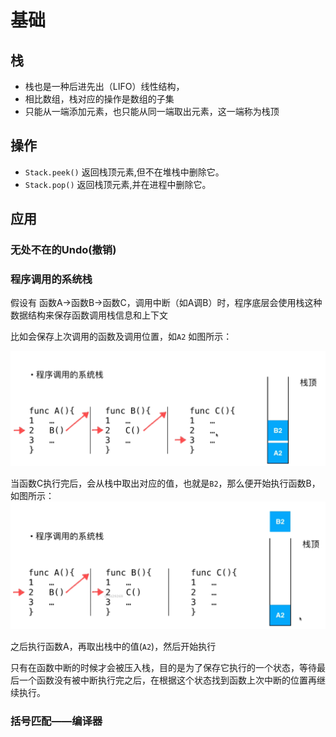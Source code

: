 <!--
 * @Author: duanhaobin
 * @Date: 2021-03-23 16:13:02
 * @LastEditTime: 2021-03-23 18:55:00
-->
# 基础
## 栈
- 栈也是一种后进先出（LIFO）线性结构，
- 相比数组，栈对应的操作是数组的子集
- 只能从一端添加元素，也只能从同一端取出元素，这一端称为栈顶
## 操作

- `Stack.peek()` 返回栈顶元素,但不在堆栈中删除它。 
- `Stack.pop()` 返回栈顶元素,并在进程中删除它。

## 应用
### 无处不在的Undo(撤销)


### 程序调用的系统栈
假设有 函数A->函数B->函数C，调用中断（如A调B）时，程序底层会使用栈这种数据结构来保存函数调用栈信息和上下文

比如会保存上次调用的函数及调用位置，如`A2` 如图所示：

![系统函数调用图示1](../../img/栈-系统函数调用图示1.png)


当函数C执行完后，会从栈中取出对应的值，也就是`B2`，那么便开始执行函数B，如图所示：
![系统函数调用图示2](../../img/栈-系统函数调用图示2.png)

之后执行函数A，再取出栈中的值(`A2`)，然后开始执行

只有在函数中断的时候才会被压入栈，目的是为了保存它执行的一个状态，等待最后一个函数没有被中断执行完之后，在根据这个状态找到函数上次中断的位置再继续执行。

### 括号匹配——编译器
